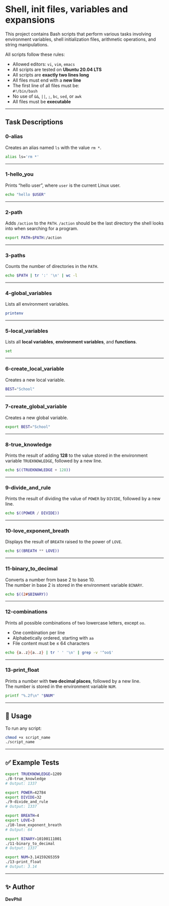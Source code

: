 # Shell, init files, variables and expansions

This project contains Bash scripts that perform various tasks involving environment variables, shell initialization files, arithmetic operations, and string manipulations.

All scripts follow these rules:

- Allowed editors: `vi`, `vim`, `emacs`
- All scripts are tested on **Ubuntu 20.04 LTS**
- All scripts are **exactly two lines long**
- All files must end with a **new line**
- The first line of all files must be:  
  `#!/bin/bash`
- No use of `&&`, `||`, `;`, `bc`, `sed`, or `awk`
- All files must be **executable**

---

## **Task Descriptions**

### **0-alias**
Creates an alias named `ls` with the value `rm *`.

```bash
alias ls='rm *'
```

---

### **1-hello_you**
Prints “hello user”, where `user` is the current Linux user.

```bash
echo "hello $USER"
```

---

### **2-path**
Adds `/action` to the `PATH`. `/action` should be the last directory the shell looks into when searching for a program.

```bash
export PATH=$PATH:/action
```

---

### **3-paths**
Counts the number of directories in the `PATH`.

```bash
echo $PATH | tr ':' '\n' | wc -l
```

---

### **4-global_variables**
Lists all environment variables.

```bash
printenv
```

---

### **5-local_variables**
Lists all **local variables**, **environment variables**, and **functions**.

```bash
set
```

---

### **6-create_local_variable**
Creates a new local variable.

```bash
BEST="School"
```

---

### **7-create_global_variable**
Creates a new global variable.

```bash
export BEST="School"
```

---

### **8-true_knowledge**
Prints the result of adding **128** to the value stored in the environment variable `TRUEKNOWLEDGE`, followed by a new line.

```bash
echo $((TRUEKNOWLEDGE + 128))
```

---

### **9-divide_and_rule**
Prints the result of dividing the value of `POWER` by `DIVIDE`, followed by a new line.

```bash
echo $((POWER / DIVIDE))
```

---

### **10-love_exponent_breath**
Displays the result of `BREATH` raised to the power of `LOVE`.

```bash
echo $((BREATH ** LOVE))
```

---

### **11-binary_to_decimal**
Converts a number from base 2 to base 10.  
The number in base 2 is stored in the environment variable `BINARY`.

```bash
echo $((2#$BINARY))
```

---

### **12-combinations**
Prints all possible combinations of two lowercase letters, except `oo`.

- One combination per line
- Alphabetically ordered, starting with `aa`
- File content must be ≤ 64 characters

```bash
echo {a..z}{a..z} | tr ' ' '\n' | grep -v '^oo$'
```

---

### **13-print_float**
Prints a number with **two decimal places**, followed by a new line.  
The number is stored in the environment variable `NUM`.

```bash
printf "%.2f\n" "$NUM"
```

---

## 🧠 **Usage**

To run any script:

```bash
chmod +x script_name
./script_name
```

---

## ✅ **Example Tests**

```bash
export TRUEKNOWLEDGE=1209
./8-true_knowledge
# Output: 1337

export POWER=42784
export DIVIDE=32
./9-divide_and_rule
# Output: 1337

export BREATH=4
export LOVE=3
./10-love_exponent_breath
# Output: 64

export BINARY=10100111001
./11-binary_to_decimal
# Output: 1337

export NUM=3.14159265359
./13-print_float
# Output: 3.14
```

---

## ✨ **Author**
**DevPhil**  

